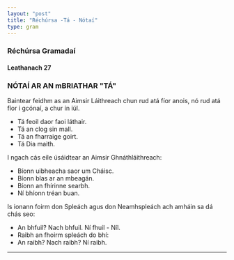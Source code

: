 ```yaml
---
layout: "post"
title: "Réchúrsa -Tá - Nótaí"
type: gram
---
```


### Réchúrsa Gramadaí
#### Leathanach 27

### NÓTAÍ AR AN mBRIATHAR "TÁ"
Baintear feidhm as an Aimsir Láithreach chun rud atá fíor
anois, nó rud atá fíor i gcónaí, a chur in iúl.
- Tá feoil daor faoi láthair.
- Tá an clog sin mall.
- Tá an fharraige goirt.
- Tá Dia maith.

I ngach cás eile úsáidtear an Aimsir Ghnáthláithreach:
- Bíonn uibheacha saor um Cháisc.
- Bíonn blas ar an mbeagán.
- Bíonn an fhírinne searbh.
- Ní bhíonn tréan buan.

Is ionann foirm don Spleách agus don Neamhspleách ach
amháin sa dá chás seo:
- An bhfuil? Nach bhfuil. Ní fhuil - Níl.
- Raibh an fhoirm spleách do bhí:
- An raibh? Nach raibh? Ní raibh.

-----------------
